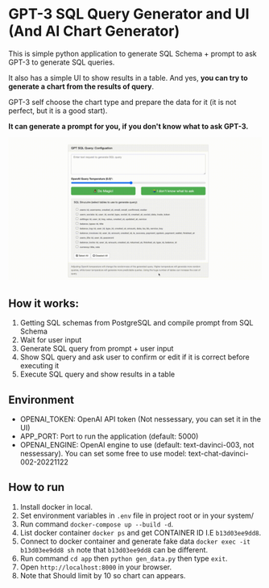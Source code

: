 # GPT-3 SQL Query Generator and UI (And AI Chart Generator)

This is simple python application to generate SQL Schema + prompt to ask GPT-3 to generate SQL queries.

It also has a simple UI to show results in a table. And yes, **you can try to generate a chart from the results of query**.

GPT-3 self choose the chart type and prepare the data for it (it is not perfect, but it is a good start).

**It can generate a prompt for you, if you don't know what to ask GPT-3.**

![](https://github.com/Hormold/gpt-sql-box/blob/master/docs/demo.gif?raw=true)


## How it works:
1. Getting SQL schemas from PostgreSQL and compile prompt from SQL Schema
3. Wait for user input
4. Generate SQL query from prompt + user input
5. Show SQL query and ask user to confirm or edit if it is correct before executing it
6. Execute SQL query and show results in a table

## Environment
- OPENAI_TOKEN: OpenAI API token (Not nessessary, you can set it in the UI)
- APP_PORT: Port to run the application (default: 5000)
- OPENAI_ENGINE: OpenAI engine to use (default: text-davinci-003, not nessessary). You can set some free to use model: text-chat-davinci-002-20221122

## How to run
1. Install docker in local.
2. Set environment variables in `.env` file in project root or in your system/
3. Run command `docker-compose up --build -d`.
4. List docker container `docker ps` and get CONTAINER ID I.E `b13d03ee9dd8`.
5. Connect to docker container and generate fake data `docker exec -it b13d03ee9dd8 sh` note that `b13d03ee9dd8` can be different.
6. Run command `cd app` then `python gen_data.py` then type `exit`.
7. Open `http://localhost:8000` in your browser.
8. Note that Should limit by 10 so chart can appears.

